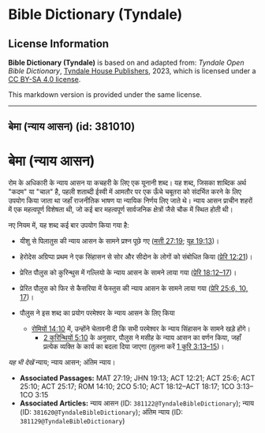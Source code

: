 # Bible Dictionary (Tyndale)

## License Information

**Bible Dictionary (Tyndale)** is based on and adapted from: _Tyndale Open Bible Dictionary_, [Tyndale House Publishers](https://tyndaleopenresources.com/), 2023, which is licensed under a [CC BY-SA 4.0 license](https://creativecommons.org/licenses/by-sa/4.0/legalcode.en).

This markdown version is provided under the same license.



--------------------------------

## बेमा (न्याय आसन) (id: 381010)

बेमा (न्याय आसन)
================

रोम के अधिकारी के न्याय आसन या कचहरी के लिए एक यूनानी शब्द। यह शब्द, जिसका शाब्दिक अर्थ "कदम" या "चाल" है, पहली शताब्दी ईस्वी में आमतौर पर एक ऊँचे चबूतरा को संदर्भित करने के लिए उपयोग किया जाता था जहाँ राजनीतिक भाषण या न्यायिक निर्णय लिए जाते थे। न्याय आसन प्राचीन शहरों में एक महत्वपूर्ण विशेषता थी, जो कई बार महत्वपूर्ण सार्वजनिक क्षेत्रों जैसे चौक में स्थित होती थी।

नए नियम में, यह शब्द कई बार उपयोग किया गया है:

* यीशु से पिलातुस की न्याय आसन के सामने प्रश्न पूछे गए ([मत्ती 27:19](https://ref.ly/Matt27:19); [यूह 19:13](https://ref.ly/John19:13))।
* हेरोदेस अग्रिप्पा प्रथम ने एक सिंहासन से सोर और सीदोन के लोगों को संबोधित किया ([प्रेरि 12:21](https://ref.ly/Acts12:21))।
* प्रेरित पौलुस को कुरिन्थुस में गल्लियो के न्याय आसन के सामने लाया गया ([प्रेरि 18:12–17](https://ref.ly/Acts18:12-Acts18:17))।
* प्रेरित पौलुस को फिर से कैसरिया में फेस्तुस की न्याय आसन के सामने लाया गया ([प्रेरि 25:6, 10, 17](https://ref.ly/Acts25:6,Acts25:10,Acts25:17))।
* पौलुस ने इस शब्द का प्रयोग परमेश्वर के न्याय आसन के लिए किया

    + [रोमियों 14:10](https://ref.ly/Rom14:10) में, उन्होंने चेतावनी दी कि सभी परमेश्वर के न्याय सिंहासन के सामने खड़े होंगे।
        + [2 कुरिन्थियों 5:10](https://ref.ly/2Cor5:10) के अनुसार, पौलुस ने मसीह के न्याय आसन का वर्णन किया, जहाँ प्रत्येक व्यक्ति के कार्य का बदला दिया जाएगा (तुलना करें [1 कुरि 3:13–15](https://ref.ly/1Cor3:13-1Cor3:15))।

*यह भी देखें* न्याय; न्याय आसन; अंतिम न्याय।

* **Associated Passages:** MAT 27:19; JHN 19:13; ACT 12:21; ACT 25:6; ACT 25:10; ACT 25:17; ROM 14:10; 2CO 5:10; ACT 18:12–ACT 18:17; 1CO 3:13–1CO 3:15
* **Associated Articles:** न्याय आसन (ID: `381122@TyndaleBibleDictionary`); न्याय (ID: `381620@TyndaleBibleDictionary`); अंतिम न्याय  (ID: `381129@TyndaleBibleDictionary`)


